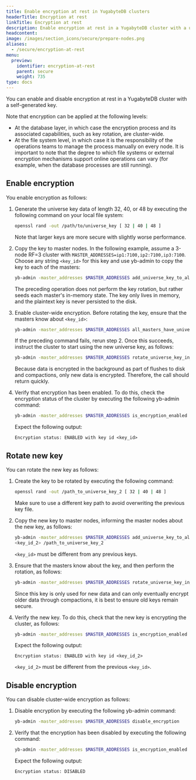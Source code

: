 ```yaml
---
title: Enable encryption at rest in YugabyteDB clusters
headerTitle: Encryption at rest
linkTitle: Encryption at rest
description: Enable encryption at rest in a YugabyteDB cluster with a user-generated key.
headcontent: 
image: /images/section_icons/secure/prepare-nodes.png
aliases:
  - /secure/encryption-at-rest
menu:
  preview:
    identifier: encryption-at-rest
    parent: secure
    weight: 735
type: docs
---
```


You can enable and disable encryption at rest in a YugabyteDB cluster with a self-generated key.

Note that encryption can be applied at the following levels: 

- At the database layer, in which case the encryption process and its associated capabilities, such as key rotation, are cluster-wide.
- At the file system level, in which case it is the responsibility of the operations teams to manage the process manually on every node. It is important to note that the degree to which file systems or external encryption mechanisms support online operations can vary (for example, when the database processes are still running).

## Enable encryption

You enable encryption as follows:

1. Generate the universe key data of length 32, 40, or 48 by executing the following command on your local file system:

     ```sh
   openssl rand -out /path/to/universe_key [ 32 | 40 | 48 ]
   ```

   Note that larger keys are more secure with slightly worse performance.

2. Copy the key to master nodes. In the following example, assume a 3-node RF=3 cluster with `MASTER_ADDRESSES=ip1:7100,ip2:7100,ip3:7100`. Choose any string `<key_id>` for this key and use yb-admin to copy the key to each of the masters:

     ```sh
     yb-admin -master_addresses $MASTER_ADDRESSES add_universe_key_to_all_masters <key_id> /<path_to_universe_key>
   ```

   The preceding operation does not perform the key rotation, but rather seeds each master's in-memory state. The key only lives in memory, and the plaintext key is never persisted to the disk.

3. Enable cluster-wide encryption. Before rotating the key, ensure that the masters know about `<key_id>`:

     ```sh
     yb-admin -master_addresses $MASTER_ADDRESSES all_masters_have_universe_key_in_memory <key_id>
   ```

   If the preceding command fails, rerun step 2. Once this succeeds, instruct the cluster to start using the new universe key, as follows:

     ```sh
     yb-admin -master_addresses $MASTER_ADDRESSES rotate_universe_key_in_memory <key_id>
     ```

   Because data is encrypted in the background as part of flushes to disk and compactions, only new data is encrypted. Therefore, the call should return quickly.

4. Verify that encryption has been enabled. To do this, check the encryption status of the cluster by executing the following yb-admin command:

     ```sh
     yb-admin -master_addresses $MASTER_ADDRESSES is_encryption_enabled
   ```

   Expect the following output:

     ```output
   Encryption status: ENABLED with key id <key_id>
     ```

## Rotate new key

You can rotate the new key as follows:

1. Create the key to be rotated by executing the following command:

     ```sh
   openssl rand -out /path_to_universe_key_2 [ 32 | 40 | 48 ]
   ```

   Make sure to use a different key path to avoid overwriting the previous key file.

2. Copy the new key to master nodes, informing the master nodes about the new key, as follows:

     ```sh
   yb-admin -master_addresses $MASTER_ADDRESSES add_universe_key_to_all_masters
   <key_id_2> /path_to_universe_key_2
   ```

   `<key_id>` must be different from any previous keys.

3. Ensure that the masters know about the key, and then perform the rotation, as follows:

     ```sh
   yb-admin -master_addresses $MASTER_ADDRESSES rotate_universe_key_in_memory <key_id_2>
   ```

   Since this key is only used for new data and can only eventually encrypt older data through compactions, it is best to ensure old keys remain secure.

4. Verify the new key. To do this, check that the new key is encrypting the cluster, as follows:

     ```sh
   yb-admin -master_addresses $MASTER_ADDRESSES is_encryption_enabled
   ```
   
   Expect the following output:
   
     ```output
   Encryption status: ENABLED with key id <key_id_2>
     ```

   `<key_id_2>` must be different from the previous `<key_id>`.

## Disable encryption

You can disable cluster-wide encryption as follows:

1. Disable encryption by executing the following yb-admin command:

     ```sh
   yb-admin -master_addresses $MASTER_ADDRESSES disable_encryption
   ```

2. Verify that the encryption has been disabled by executing the following command:

     ```sh
   yb-admin -master_addresses $MASTER_ADDRESSES is_encryption_enabled
   ```
   
   Expect the following output:

     ```output
   Encryption status: DISABLED
     ```
